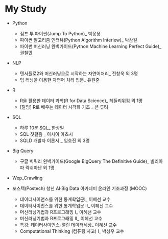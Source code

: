 # My Study

- Python
  + 점프 투 파이썬(Jump To Python)_ 박응용
  + 파이썬 알고리즘 인터뷰(Python Algorithm Interiew)_ 박상길
  + 파이썬 머신러닝 완벽가이드(Python Machine Learning Perfect Guide)_ 권철민 
  
- NLP
  + 텐서플로2와 머신러닝으로 시작하는 자연어처리_ 전창욱 외 3명
  + 딥 러닝을 이용한 자연어 처리 입문_ 유원준 
  
- R 
  + R을 활용한 데이터 과학(R for Data Science)_ 헤들리위컴 외 1명 
  + [탈잉] R로 배우는 데이터 시각화 기초 _ 션 튜텨
  
- SQL
  + 하루 10분 SQL_ 한상일
  + SQL 첫걸음 _ 아사이 아츠시
  + SQLD 개발자 이론서 _ 임호진 외 3명 
  
- Big Query
  + 구글 빅쿼리 완벽가이드(Google BigQuery The Definitive Guide)_ 빌리아파 락쉬마난 외 1명
  
- Wep_Crawling  

- 포스텍(Postech) 청년 AI·Big Data 아카데미 온라인 기초과정 (MOOC)
  + 데이터사이언스를 위한 통계학입문Ⅰ_ 이혜선 교수
  + 데이터사이언스를 위한 통계학입문 II_ 이혜선 교수
  + 머신러닝기법과 R프로그래밍 I_ 이혜선 교수
  + 머신러닝기법과 R프로그래밍 II_ 이혜선 교수
  + 특강: 데이터사이언스-열린 데이터세상_ 이혜선 교수 
  + Computational Thinking (컴퓨팅 사고) Ⅰ_ 박성우 교수 
